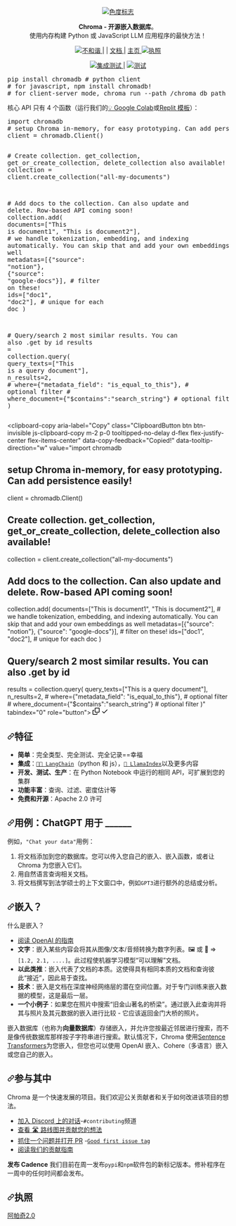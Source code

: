 <div class="Box-sc-g0xbh4-0 bJMeLZ js-snippet-clipboard-copy-unpositioned" data-hpc="true"><article class="markdown-body entry-content container-lg" itemprop="text"><p align="center" dir="auto">
  <a href="https://trychroma.com" rel="nofollow"><img src="https://user-images.githubusercontent.com/891664/227103090-6624bf7d-9524-4e05-9d2c-c28d5d451481.png" alt="色度标志" style="max-width: 100%;"></a>
</p>
<p align="center" dir="auto">
    <b><font style="vertical-align: inherit;"><font style="vertical-align: inherit;">Chroma - 开源嵌入数据库</font></font></b><font style="vertical-align: inherit;"><font style="vertical-align: inherit;">。</font></font><br><font style="vertical-align: inherit;"><font style="vertical-align: inherit;">
    使用内存构建 Python 或 JavaScript LLM 应用程序的最快方法！
</font></font></p>
<p align="center" dir="auto">
  <a href="https://discord.gg/MMeYNTmh3x" rel="nofollow">
      <img src="https://camo.githubusercontent.com/e2fcd196c4b9382b49d4baa08865a6858e5f760b1fd0d4583ec6a1445ffdd212/68747470733a2f2f696d672e736869656c64732e696f2f646973636f72642f31303733323933363435333033373935373432" alt="不和谐" data-canonical-src="https://img.shields.io/discord/1073293645303795742" style="max-width: 100%;">
  </a><font style="vertical-align: inherit;"><font style="vertical-align: inherit;">|
  </font><font style="vertical-align: inherit;">|
  </font><a href="https://docs.trychroma.com/" rel="nofollow"><font style="vertical-align: inherit;">
      文档
  </font></a><font style="vertical-align: inherit;">|
  </font><a href="https://www.trychroma.com/" rel="nofollow"><font style="vertical-align: inherit;">
      主页
  </font></a></font><a href="https://github.com/chroma-core/chroma/blob/master/LICENSE">
      <img src="https://camo.githubusercontent.com/7509eb9ecbcff610a1adfd2e6de2816caa1a1dad25ab6df90017683378fe9150/68747470733a2f2f696d672e736869656c64732e696f2f7374617469632f76313f6c6162656c3d6c6963656e7365266d6573736167653d41706163686520322e3026636f6c6f723d7768697465" alt="执照" data-canonical-src="https://img.shields.io/static/v1?label=license&amp;message=Apache 2.0&amp;color=white" style="max-width: 100%;">
  </a><font style="vertical-align: inherit;"></font><a href="https://docs.trychroma.com/" rel="nofollow"><font style="vertical-align: inherit;"></font></a><font style="vertical-align: inherit;"></font><a href="https://www.trychroma.com/" rel="nofollow"><font style="vertical-align: inherit;"></font></a>
</p>
<p align="center" dir="auto">
  <a href="https://github.com/chroma-core/chroma/actions/workflows/chroma-integration-test.yml">
    <img src="https://github.com/chroma-core/chroma/actions/workflows/chroma-integration-test.yml/badge.svg?branch=main" alt="集成测试" style="max-width: 100%;">
  </a><font style="vertical-align: inherit;"><font style="vertical-align: inherit;">|
  </font></font><a href="https://github.com/chroma-core/chroma/actions/workflows/chroma-test.yml">
    <img src="https://github.com/chroma-core/chroma/actions/workflows/chroma-test.yml/badge.svg?branch=main" alt="测试" style="max-width: 100%;">
  </a>
</p>
<div class="highlight highlight-source-shell notranslate position-relative overflow-auto" dir="auto"><pre>pip install chromadb <span class="pl-c"><span class="pl-c">#</span> python client</span>
<span class="pl-c"><span class="pl-c">#</span> for javascript, npm install chromadb!</span>
<span class="pl-c"><span class="pl-c">#</span> for client-server mode, chroma run --path /chroma_db_path</span></pre><div class="zeroclipboard-container">
    
  </div></div>
<p dir="auto"><font style="vertical-align: inherit;"><font style="vertical-align: inherit;">核心 API 只有 4 个函数（运行我们的</font></font><a href="https://colab.research.google.com/drive/1QEzFyqnoFxq7LUGyP1vzR4iLt9PpCDXv?usp=sharing" rel="nofollow"><font style="vertical-align: inherit;"><font style="vertical-align: inherit;">💡 Google Colab</font></font></a><font style="vertical-align: inherit;"><font style="vertical-align: inherit;">或</font></font><a href="https://replit.com/@swyx/BasicChromaStarter?v=1" rel="nofollow"><font style="vertical-align: inherit;"><font style="vertical-align: inherit;">Replit 模板</font></font></a><font style="vertical-align: inherit;"><font style="vertical-align: inherit;">）：</font></font></p>
<div class="highlight highlight-source-python notranslate position-relative overflow-auto" dir="auto"><pre><span class="pl-k">import</span> <span class="pl-s1">chromadb</span>
<span class="pl-c"># setup Chroma in-memory, for easy prototyping. Can add persistence easily!</span>
<span class="pl-s1">client</span> <span class="pl-c1">=</span> <span class="pl-s1">chromadb</span>.<span class="pl-v">Client</span>()

<span class="pl-c"># Create collection. get_collection, get_or_create_collection, delete_collection also available!</span>
<span class="pl-s1">collection</span> <span class="pl-c1">=</span> <span class="pl-s1">client</span>.<span class="pl-en">create_collection</span>(<span class="pl-s">"all-my-documents"</span>)

<span class="pl-c"># Add docs to the collection. Can also update and delete. Row-based API coming soon!</span>
<span class="pl-s1">collection</span>.<span class="pl-en">add</span>(
    <span class="pl-s1">documents</span><span class="pl-c1">=</span>[<span class="pl-s">"This is document1"</span>, <span class="pl-s">"This is document2"</span>], <span class="pl-c"># we handle tokenization, embedding, and indexing automatically. You can skip that and add your own embeddings as well</span>
    <span class="pl-s1">metadatas</span><span class="pl-c1">=</span>[{<span class="pl-s">"source"</span>: <span class="pl-s">"notion"</span>}, {<span class="pl-s">"source"</span>: <span class="pl-s">"google-docs"</span>}], <span class="pl-c"># filter on these!</span>
    <span class="pl-s1">ids</span><span class="pl-c1">=</span>[<span class="pl-s">"doc1"</span>, <span class="pl-s">"doc2"</span>], <span class="pl-c"># unique for each doc</span>
)

<span class="pl-c"># Query/search 2 most similar results. You can also .get by id</span>
<span class="pl-s1">results</span> <span class="pl-c1">=</span> <span class="pl-s1">collection</span>.<span class="pl-en">query</span>(
    <span class="pl-s1">query_texts</span><span class="pl-c1">=</span>[<span class="pl-s">"This is a query document"</span>],
    <span class="pl-s1">n_results</span><span class="pl-c1">=</span><span class="pl-c1">2</span>,
    <span class="pl-c"># where={"metadata_field": "is_equal_to_this"}, # optional filter</span>
    <span class="pl-c"># where_document={"$contains":"search_string"}  # optional filter</span>
)</pre><div class="zeroclipboard-container">
    <clipboard-copy aria-label="Copy" class="ClipboardButton btn btn-invisible js-clipboard-copy m-2 p-0 tooltipped-no-delay d-flex flex-justify-center flex-items-center" data-copy-feedback="Copied!" data-tooltip-direction="w" value="import chromadb
# setup Chroma in-memory, for easy prototyping. Can add persistence easily!
client = chromadb.Client()

# Create collection. get_collection, get_or_create_collection, delete_collection also available!
collection = client.create_collection(&quot;all-my-documents&quot;)

# Add docs to the collection. Can also update and delete. Row-based API coming soon!
collection.add(
    documents=[&quot;This is document1&quot;, &quot;This is document2&quot;], # we handle tokenization, embedding, and indexing automatically. You can skip that and add your own embeddings as well
    metadatas=[{&quot;source&quot;: &quot;notion&quot;}, {&quot;source&quot;: &quot;google-docs&quot;}], # filter on these!
    ids=[&quot;doc1&quot;, &quot;doc2&quot;], # unique for each doc
)

# Query/search 2 most similar results. You can also .get by id
results = collection.query(
    query_texts=[&quot;This is a query document&quot;],
    n_results=2,
    # where={&quot;metadata_field&quot;: &quot;is_equal_to_this&quot;}, # optional filter
    # where_document={&quot;$contains&quot;:&quot;search_string&quot;}  # optional filter
)" tabindex="0" role="button">
      <svg aria-hidden="true" height="16" viewBox="0 0 16 16" version="1.1" width="16" data-view-component="true" class="octicon octicon-copy js-clipboard-copy-icon">
    <path d="M0 6.75C0 5.784.784 5 1.75 5h1.5a.75.75 0 0 1 0 1.5h-1.5a.25.25 0 0 0-.25.25v7.5c0 .138.112.25.25.25h7.5a.25.25 0 0 0 .25-.25v-1.5a.75.75 0 0 1 1.5 0v1.5A1.75 1.75 0 0 1 9.25 16h-7.5A1.75 1.75 0 0 1 0 14.25Z"></path><path d="M5 1.75C5 .784 5.784 0 6.75 0h7.5C15.216 0 16 .784 16 1.75v7.5A1.75 1.75 0 0 1 14.25 11h-7.5A1.75 1.75 0 0 1 5 9.25Zm1.75-.25a.25.25 0 0 0-.25.25v7.5c0 .138.112.25.25.25h7.5a.25.25 0 0 0 .25-.25v-7.5a.25.25 0 0 0-.25-.25Z"></path>
</svg>
      <svg aria-hidden="true" height="16" viewBox="0 0 16 16" version="1.1" width="16" data-view-component="true" class="octicon octicon-check js-clipboard-check-icon color-fg-success d-none">
    <path d="M13.78 4.22a.75.75 0 0 1 0 1.06l-7.25 7.25a.75.75 0 0 1-1.06 0L2.22 9.28a.751.751 0 0 1 .018-1.042.751.751 0 0 1 1.042-.018L6 10.94l6.72-6.72a.75.75 0 0 1 1.06 0Z"></path>
</svg>
    </clipboard-copy>
  </div></div>
<h2 tabindex="-1" dir="auto"><a id="user-content-features" class="anchor" aria-hidden="true" tabindex="-1" href="#features"><svg class="octicon octicon-link" viewBox="0 0 16 16" version="1.1" width="16" height="16" aria-hidden="true"><path d="m7.775 3.275 1.25-1.25a3.5 3.5 0 1 1 4.95 4.95l-2.5 2.5a3.5 3.5 0 0 1-4.95 0 .751.751 0 0 1 .018-1.042.751.751 0 0 1 1.042-.018 1.998 1.998 0 0 0 2.83 0l2.5-2.5a2.002 2.002 0 0 0-2.83-2.83l-1.25 1.25a.751.751 0 0 1-1.042-.018.751.751 0 0 1-.018-1.042Zm-4.69 9.64a1.998 1.998 0 0 0 2.83 0l1.25-1.25a.751.751 0 0 1 1.042.018.751.751 0 0 1 .018 1.042l-1.25 1.25a3.5 3.5 0 1 1-4.95-4.95l2.5-2.5a3.5 3.5 0 0 1 4.95 0 .751.751 0 0 1-.018 1.042.751.751 0 0 1-1.042.018 1.998 1.998 0 0 0-2.83 0l-2.5 2.5a1.998 1.998 0 0 0 0 2.83Z"></path></svg></a><font style="vertical-align: inherit;"><font style="vertical-align: inherit;">特征</font></font></h2>
<ul dir="auto">
<li><strong><font style="vertical-align: inherit;"><font style="vertical-align: inherit;">简单</font></font></strong><font style="vertical-align: inherit;"><font style="vertical-align: inherit;">：完全类型、完全测试、完全记录==幸福</font></font></li>
<li><strong><font style="vertical-align: inherit;"><font style="vertical-align: inherit;">集成</font></font></strong><font style="vertical-align: inherit;"><font style="vertical-align: inherit;">：</font></font><a href="https://blog.langchain.dev/langchain-chroma/" rel="nofollow"><code>🦜️🔗 LangChain</code></a><font style="vertical-align: inherit;"><font style="vertical-align: inherit;">（python 和 js），</font></font><a href="https://twitter.com/atroyn/status/1628557389762007040" rel="nofollow"><code>🦙 LlamaIndex</code></a><font style="vertical-align: inherit;"><font style="vertical-align: inherit;">以及更多内容</font></font></li>
<li><strong><font style="vertical-align: inherit;"><font style="vertical-align: inherit;">开发、测试、生产</font></font></strong><font style="vertical-align: inherit;"><font style="vertical-align: inherit;">：在 Python Notebook 中运行的相同 API，可扩展到您的集群</font></font></li>
<li><strong><font style="vertical-align: inherit;"><font style="vertical-align: inherit;">功能丰富</font></font></strong><font style="vertical-align: inherit;"><font style="vertical-align: inherit;">：查询、过滤、密度估计等</font></font></li>
<li><strong><font style="vertical-align: inherit;"><font style="vertical-align: inherit;">免费和开源</font></font></strong><font style="vertical-align: inherit;"><font style="vertical-align: inherit;">：Apache 2.0 许可</font></font></li>
</ul>
<h2 tabindex="-1" dir="auto"><a id="user-content-use-case-chatgpt-for-______" class="anchor" aria-hidden="true" tabindex="-1" href="#use-case-chatgpt-for-______"><svg class="octicon octicon-link" viewBox="0 0 16 16" version="1.1" width="16" height="16" aria-hidden="true"><path d="m7.775 3.275 1.25-1.25a3.5 3.5 0 1 1 4.95 4.95l-2.5 2.5a3.5 3.5 0 0 1-4.95 0 .751.751 0 0 1 .018-1.042.751.751 0 0 1 1.042-.018 1.998 1.998 0 0 0 2.83 0l2.5-2.5a2.002 2.002 0 0 0-2.83-2.83l-1.25 1.25a.751.751 0 0 1-1.042-.018.751.751 0 0 1-.018-1.042Zm-4.69 9.64a1.998 1.998 0 0 0 2.83 0l1.25-1.25a.751.751 0 0 1 1.042.018.751.751 0 0 1 .018 1.042l-1.25 1.25a3.5 3.5 0 1 1-4.95-4.95l2.5-2.5a3.5 3.5 0 0 1 4.95 0 .751.751 0 0 1-.018 1.042.751.751 0 0 1-1.042.018 1.998 1.998 0 0 0-2.83 0l-2.5 2.5a1.998 1.998 0 0 0 0 2.83Z"></path></svg></a><font style="vertical-align: inherit;"><font style="vertical-align: inherit;">用例：ChatGPT 用于 ______</font></font></h2>
<p dir="auto"><font style="vertical-align: inherit;"><font style="vertical-align: inherit;">例如，</font></font><code>"Chat your data"</code><font style="vertical-align: inherit;"><font style="vertical-align: inherit;">用例：</font></font></p>
<ol dir="auto">
<li><font style="vertical-align: inherit;"><font style="vertical-align: inherit;">将文档添加到您的数据库。</font><font style="vertical-align: inherit;">您可以传入您自己的嵌入、嵌入函数，或者让 Chroma 为您嵌入它们。</font></font></li>
<li><font style="vertical-align: inherit;"><font style="vertical-align: inherit;">用自然语言查询相关文档。</font></font></li>
<li><font style="vertical-align: inherit;"><font style="vertical-align: inherit;">将文档撰写到法学硕士的上下文窗口中，例如</font></font><code>GPT3</code><font style="vertical-align: inherit;"><font style="vertical-align: inherit;">进行额外的总结或分析。</font></font></li>
</ol>
<h2 tabindex="-1" dir="auto"><a id="user-content-embeddings" class="anchor" aria-hidden="true" tabindex="-1" href="#embeddings"><svg class="octicon octicon-link" viewBox="0 0 16 16" version="1.1" width="16" height="16" aria-hidden="true"><path d="m7.775 3.275 1.25-1.25a3.5 3.5 0 1 1 4.95 4.95l-2.5 2.5a3.5 3.5 0 0 1-4.95 0 .751.751 0 0 1 .018-1.042.751.751 0 0 1 1.042-.018 1.998 1.998 0 0 0 2.83 0l2.5-2.5a2.002 2.002 0 0 0-2.83-2.83l-1.25 1.25a.751.751 0 0 1-1.042-.018.751.751 0 0 1-.018-1.042Zm-4.69 9.64a1.998 1.998 0 0 0 2.83 0l1.25-1.25a.751.751 0 0 1 1.042.018.751.751 0 0 1 .018 1.042l-1.25 1.25a3.5 3.5 0 1 1-4.95-4.95l2.5-2.5a3.5 3.5 0 0 1 4.95 0 .751.751 0 0 1-.018 1.042.751.751 0 0 1-1.042.018 1.998 1.998 0 0 0-2.83 0l-2.5 2.5a1.998 1.998 0 0 0 0 2.83Z"></path></svg></a><font style="vertical-align: inherit;"><font style="vertical-align: inherit;">嵌入？</font></font></h2>
<p dir="auto"><font style="vertical-align: inherit;"><font style="vertical-align: inherit;">什么是嵌入？</font></font></p>
<ul dir="auto">
<li><a href="https://platform.openai.com/docs/guides/embeddings/what-are-embeddings" rel="nofollow"><font style="vertical-align: inherit;"><font style="vertical-align: inherit;">阅读 OpenAI 的指南</font></font></a></li>
<li><strong><font style="vertical-align: inherit;"><font style="vertical-align: inherit;">文字</font></font></strong><font style="vertical-align: inherit;"><font style="vertical-align: inherit;">：嵌入某些内容会将其从图像/文本/音频转换为数字列表。</font><font style="vertical-align: inherit;">🖼️ 或 📄 =&gt; </font></font><code>[1.2, 2.1, ....]</code><font style="vertical-align: inherit;"><font style="vertical-align: inherit;">。</font><font style="vertical-align: inherit;">此过程使机器学习模型“可以理解”文档。</font></font></li>
<li><strong><font style="vertical-align: inherit;"><font style="vertical-align: inherit;">以此类推</font></font></strong><font style="vertical-align: inherit;"><font style="vertical-align: inherit;">：嵌入代表了文档的本质。</font><font style="vertical-align: inherit;">这使得具有相同本质的文档和查询彼此“接近”，因此易于查找。</font></font></li>
<li><strong><font style="vertical-align: inherit;"><font style="vertical-align: inherit;">技术</font></font></strong><font style="vertical-align: inherit;"><font style="vertical-align: inherit;">：嵌入是文档在深度神经网络层的潜在空间位置。</font><font style="vertical-align: inherit;">对于专门训练来嵌入数据的模型，这是最后一层。</font></font></li>
<li><strong><font style="vertical-align: inherit;"><font style="vertical-align: inherit;">一个小例子</font></font></strong><font style="vertical-align: inherit;"><font style="vertical-align: inherit;">：如果您在照片中搜索“旧金山著名的桥梁”。</font><font style="vertical-align: inherit;">通过嵌入此查询并将其与照片及其元数据的嵌入进行比较 - 它应该返回金门大桥的照片。</font></font></li>
</ul>
<p dir="auto"><font style="vertical-align: inherit;"><font style="vertical-align: inherit;">嵌入数据库（也称为</font></font><strong><font style="vertical-align: inherit;"><font style="vertical-align: inherit;">向量数据库</font></font></strong><font style="vertical-align: inherit;"><font style="vertical-align: inherit;">）存储嵌入，并允许您按最近邻居进行搜索，而不是像传统数据库那样按子字符串进行搜索。</font><font style="vertical-align: inherit;">默认情况下，Chroma 使用</font></font><a href="https://docs.trychroma.com/embeddings#sentence-transformers" rel="nofollow"><font style="vertical-align: inherit;"><font style="vertical-align: inherit;">Sentence Transformers</font></font></a><font style="vertical-align: inherit;"><font style="vertical-align: inherit;">为您嵌入，但您也可以使用 OpenAI 嵌入、Cohere（多语言）嵌入或您自己的嵌入。</font></font></p>
<h2 tabindex="-1" dir="auto"><a id="user-content-get-involved" class="anchor" aria-hidden="true" tabindex="-1" href="#get-involved"><svg class="octicon octicon-link" viewBox="0 0 16 16" version="1.1" width="16" height="16" aria-hidden="true"><path d="m7.775 3.275 1.25-1.25a3.5 3.5 0 1 1 4.95 4.95l-2.5 2.5a3.5 3.5 0 0 1-4.95 0 .751.751 0 0 1 .018-1.042.751.751 0 0 1 1.042-.018 1.998 1.998 0 0 0 2.83 0l2.5-2.5a2.002 2.002 0 0 0-2.83-2.83l-1.25 1.25a.751.751 0 0 1-1.042-.018.751.751 0 0 1-.018-1.042Zm-4.69 9.64a1.998 1.998 0 0 0 2.83 0l1.25-1.25a.751.751 0 0 1 1.042.018.751.751 0 0 1 .018 1.042l-1.25 1.25a3.5 3.5 0 1 1-4.95-4.95l2.5-2.5a3.5 3.5 0 0 1 4.95 0 .751.751 0 0 1-.018 1.042.751.751 0 0 1-1.042.018 1.998 1.998 0 0 0-2.83 0l-2.5 2.5a1.998 1.998 0 0 0 0 2.83Z"></path></svg></a><font style="vertical-align: inherit;"><font style="vertical-align: inherit;">参与其中</font></font></h2>
<p dir="auto"><font style="vertical-align: inherit;"><font style="vertical-align: inherit;">Chroma 是一个快速发展的项目。</font><font style="vertical-align: inherit;">我们欢迎公关贡献者和关于如何改进该项目的想法。</font></font></p>
<ul dir="auto">
<li><a href="https://discord.gg/MMeYNTmh3x" rel="nofollow"><font style="vertical-align: inherit;"><font style="vertical-align: inherit;">加入 Discord 上的对话</font></font></a><font style="vertical-align: inherit;"><font style="vertical-align: inherit;">-</font></font><code>#contributing</code><font style="vertical-align: inherit;"><font style="vertical-align: inherit;">频道</font></font></li>
<li><a href="https://docs.trychroma.com/roadmap" rel="nofollow"><font style="vertical-align: inherit;"><font style="vertical-align: inherit;">查看 🛣️ 路线图并贡献您的想法</font></font></a></li>
<li><a href="https://github.com/chroma-core/chroma/issues"><font style="vertical-align: inherit;"><font style="vertical-align: inherit;">抓住一个问题并打开 PR</font></font></a><font style="vertical-align: inherit;"><font style="vertical-align: inherit;"> -</font></font><a href="https://github.com/chroma-core/chroma/issues?q=is%3Aissue+is%3Aopen+label%3A%22good+first+issue%22"><code>Good first issue tag</code></a></li>
<li><a href="https://docs.trychroma.com/contributing" rel="nofollow"><font style="vertical-align: inherit;"><font style="vertical-align: inherit;">阅读我们的贡献指南</font></font></a></li>
</ul>
<p dir="auto"><strong><font style="vertical-align: inherit;"><font style="vertical-align: inherit;">发布 Cadence</font></font></strong><font style="vertical-align: inherit;"><font style="vertical-align: inherit;">
我们目前在周一发布</font></font><code>pypi</code><font style="vertical-align: inherit;"><font style="vertical-align: inherit;">和</font></font><code>npm</code><font style="vertical-align: inherit;"><font style="vertical-align: inherit;">软件包的新标记版本。</font><font style="vertical-align: inherit;">修补程序在一周中的任何时间都会发布。</font></font></p>
<h2 tabindex="-1" dir="auto"><a id="user-content-license" class="anchor" aria-hidden="true" tabindex="-1" href="#license"><svg class="octicon octicon-link" viewBox="0 0 16 16" version="1.1" width="16" height="16" aria-hidden="true"><path d="m7.775 3.275 1.25-1.25a3.5 3.5 0 1 1 4.95 4.95l-2.5 2.5a3.5 3.5 0 0 1-4.95 0 .751.751 0 0 1 .018-1.042.751.751 0 0 1 1.042-.018 1.998 1.998 0 0 0 2.83 0l2.5-2.5a2.002 2.002 0 0 0-2.83-2.83l-1.25 1.25a.751.751 0 0 1-1.042-.018.751.751 0 0 1-.018-1.042Zm-4.69 9.64a1.998 1.998 0 0 0 2.83 0l1.25-1.25a.751.751 0 0 1 1.042.018.751.751 0 0 1 .018 1.042l-1.25 1.25a3.5 3.5 0 1 1-4.95-4.95l2.5-2.5a3.5 3.5 0 0 1 4.95 0 .751.751 0 0 1-.018 1.042.751.751 0 0 1-1.042.018 1.998 1.998 0 0 0-2.83 0l-2.5 2.5a1.998 1.998 0 0 0 0 2.83Z"></path></svg></a><font style="vertical-align: inherit;"><font style="vertical-align: inherit;">执照</font></font></h2>
<p dir="auto"><a href="/chroma-core/chroma/blob/main/LICENSE"><font style="vertical-align: inherit;"><font style="vertical-align: inherit;">阿帕奇2.0</font></font></a></p>
</article></div>
